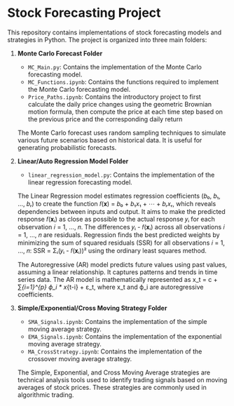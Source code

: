 # Stock Forecasting Project

This repository contains implementations of stock forecasting models and strategies in Python. The project is organized into three main folders:

1. **Monte Carlo Forecast Folder**
   - `MC_Main.py`: Contains the implementation of the Monte Carlo forecasting model.
   - `MC_Functions.ipynb`: Contains the functions required to implement the Monte Carlo forecasting model.
   - `Price_Paths.ipynb`: Contains the introductory project to first calculate the daily price changes using the geometric Brownian motion formula, then compute the price at each time step based on the previous price and the corresponding daily return

   The Monte Carlo forecast uses random sampling techniques to simulate various future scenarios based on historical data. It is useful for generating probabilistic forecasts.

2. **Linear/Auto Regression Model Folder**
   - `linear_regression_model.py`: Contains the implementation of the linear regression forecasting model.

   The Linear Regression model estimates regression coefficients (𝑏₀, 𝑏₁, …, 𝑏ᵣ) to create the function 𝑓(𝐱) = 𝑏₀ + 𝑏₁𝑥₁ + ⋯ + 𝑏ᵣ𝑥ᵣ, which reveals dependencies between inputs and output. It aims to make the predicted response 𝑓(𝐱ᵢ) as close as possible     to the actual response 𝑦ᵢ for each observation 𝑖 = 1, …, 𝑛. The differences 𝑦ᵢ - 𝑓(𝐱ᵢ) across all observations 𝑖 = 1, …, 𝑛 are residuals. Regression finds the best predicted weights by minimizing the sum of squared residuals (SSR) for all                observations 𝑖 = 1, …, 𝑛: SSR = Σᵢ(𝑦ᵢ - 𝑓(𝐱ᵢ))² using the ordinary least squares method.

   The Autoregressive (AR) model predicts future values using past values, assuming a linear relationship. It captures patterns and trends in time series data. The AR model is mathematically represented as x_t = c + ∑_{i=1}^{p} ϕ_i * x_{t-i} + ε_t,       where x_t​ and ϕ_i​ are autoregressive coefficients.

3. **Simple/Exponential/Cross Moving Strategy Folder**
   - `SMA_Signals.ipynb`: Contains the implementation of the simple moving average strategy.
   - `EMA_Signals.ipynb`: Contains the implementation of the exponential moving average strategy.
   - `MA_CrossStrategy.ipynb`: Contains the implementation of the crossover moving average strategy.

   The Simple, Exponential, and Cross Moving Average strategies are technical analysis tools used to identify trading signals based on moving averages of stock prices. These strategies are commonly used in algorithmic trading.

